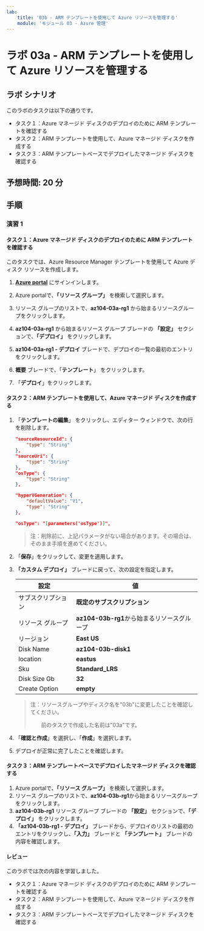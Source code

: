 ```yaml
---
lab:
    title: '03b - ARM テンプレートを使用して Azure リソースを管理する'
    module: 'モジュール 03 - Azure 管理'
---
```


# ラボ 03a - ARM テンプレートを使用して Azure リソースを管理する
## ラボ シナリオ
このラボのタスクは以下の通りです。

+ タスク１：Azure マネージド ディスクのデプロイのために ARM テンプレートを確認する
+ タスク２：ARM テンプレートを使用して、Azure マネージド ディスクを作成する
+ タスク３：ARM テンプレートベースでデプロイしたマネージド ディスクを確認する



## 予想時間: 20 分



## 手順

### 演習 1

#### タスク１：Azure マネージド ディスクのデプロイのために ARM テンプレートを確認する

このタスクでは、Azure Resource Manager テンプレートを使用して Azure ディスク リソースを作成します。

1. [**Azure portal**](https://portal.azure.com) にサインインします。

1. Azure portalで、**「リソース グループ」** を検索して選択します。 

1. リソース グループのリストで、**az104-03a-rg1** から始まるリソースグループをクリックします。

1. **az104-03a-rg1** から始まるリソース グループ ブレードの **「設定」** セクションで、**「デプロイ」** をクリックします。

1. **az104-03a-rg1 - デプロイ** ブレードで、デプロイの一覧の最初のエントリをクリックします。

1. **概要** ブレードで、「**テンプレート**」 をクリックします。

1. 「**デプロイ**」をクリックします。

    

#### タスク２：ARM テンプレートを使用して、Azure マネージド ディスクを作成する

1. 「**テンプレートの編集**」 をクリックし、エディター ウィンドウで、次の行を削除します。

    ```json
    "sourceResourceId": {
        "type": "String"
    },
    "sourceUri": {
        "type": "String"
    },
    "osType": {
        "type": "String"
    },
    ```

    ```json
    "hyperVGeneration": {
        "defaultValue": "V1",
        "type": "String"
    },      
    ```

    ```json
    "osType": "[parameters('osType')]",
    ```

     >注：削除前に、上記パラメータがない場合があります。その場合は、そのまま手順を進めてください。

1. 「**保存**」をクリックして、変更を適用します。

1. **「カスタム デプロイ」** ブレードに戻って、次の設定を指定します。

    | 設定 | 値 |
    | --- |--- |
    | サブスクリプション | **既定のサブスクリプション** |
    | リソース グループ | **az104-03b-rg1**から始まるリソースグループ |
    | リージョン | **East US** |
    | Disk Name | **az104-03b-disk1** |
    | location | **eastus** |
    | Sku | **Standard_LRS** |
    | Disk Size Gb | **32** |
    | Create Option | **empty** |
    
    > 注：リソースグループやディスク名を"03b"に変更したことを確認してください。
    >
    > 　　前のタスクで作成した名前は"03a"です。
    
1. 「**確認と作成**」を選択し、「**作成**」を選択します。

1. デプロイが正常に完了したことを確認します。



#### タスク３：ARM テンプレートベースでデプロイしたマネージド ディスクを確認する

1. Azure portalで、**「リソース グループ」** を検索して選択します。 
1. リソース グループのリストで、**az104-03b-rg1**から始まるリソースグループをクリックします。
1. **az104-03b-rg1** リソース グループ ブレードの **「設定」** セクションで、**「デプロイ」** をクリックします。
1. **「az104-03b-rg1 - デプロイ」** ブレードから、デプロイのリストの最初のエントリをクリックし、**「入力」** ブレードと **「テンプレート」** ブレードの内容を確認します。



#### レビュー

このラボでは次の内容を学習しました。

- タスク１：Azure マネージド ディスクのデプロイのために ARM テンプレートを確認する
- タスク２：ARM テンプレートを使用して、Azure マネージド ディスクを作成する
- タスク３：ARM テンプレートベースでデプロイしたマネージド ディスクを確認する
